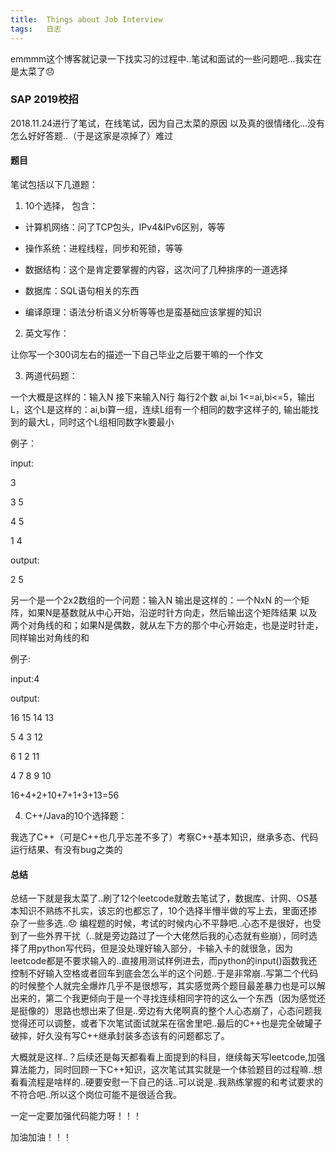 ```yaml
---
title:	Things about Job Interview 
tags:	日志
---
```


emmmm这个博客就记录一下找实习的过程中..笔试和面试的一些问题吧...我实在是太菜了😞

### SAP 2019校招

2018.11.24进行了笔试，在线笔试，因为自己太菜的原因 以及真的很情绪化...没有怎么好好答题..（于是这家是凉掉了）难过

#### 题目

笔试包括以下几道题：

1. 10个选择， 包含：

- 计算机网络：问了TCP包头，IPv4&IPv6区别，等等

- 操作系统：进程线程，同步和死锁，等等

- 数据结构：这个是肯定要掌握的内容，这次问了几种排序的一道选择

- 数据库：SQL语句相关的东西

- 编译原理：语法分析语义分析等等也是蛮基础应该掌握的知识

2. 英文写作：

让你写一个300词左右的描述一下自己毕业之后要干嘛的一个作文

3. 两道代码题：

一个大概是这样的：输入N 接下来输入N行 每行2个数 ai,bi 1<=ai,bi<=5，输出L，这个L是这样的：ai,bi算一组，连续L组有一个相同的数字这样子的, 输出能找到的最大L，同时这个L组相同数字k要最小

例子：

input:

3

3 5

4 5

1 4

output:

2 5

另一个是一个2x2数组的一个问题：输入N 输出是这样的：一个NxN 的一个矩阵，如果N是基数就从中心开始，沿逆时针方向走，然后输出这个矩阵结果 以及两个对角线的和；如果N是偶数，就从左下方的那个中心开始走，也是逆时针走，同样输出对角线的和

例子:

input:4

output:

16 15 14 13

5 4 3 12

6 1 2 11

4 7 8 9 10

16+4+2+10+7+1+3+13=56

4. C++/Java的10个选择题：

我选了C++（可是C++也几乎忘差不多了）考察C++基本知识，继承多态、代码运行结果、有没有bug之类的

#### 总结

总结一下就是我太菜了..刷了12个leetcode就敢去笔试了，数据库、计网、OS基本知识不熟练不扎实，该忘的也都忘了，10个选择半懵半做的写上去，里面还掺杂了一些多选..😞 编程题的时候，考试的时候内心不平静吧..心态不是很好，也受到了一些外界干扰（..就是旁边路过了一个大佬然后我的心态就有些崩），同时选择了用python写代码，但是没处理好输入部分，卡输入卡的就很急，因为leetcode都是不要求输入的..直接用测试样例进去，而python的input()函数我还控制不好输入空格或者回车到底会怎么半的这个问题..于是非常崩..写第二个代码的时候整个人就完全爆炸几乎不是很想写，其实感觉两个题目最差暴力也是可以解出来的，第二个我更倾向于是一个寻找连续相同字符的这么一个东西（因为感觉还是挺像的）思路也想出来了但是..旁边有大佬啊真的整个人心态崩了，心态问题我觉得还可以调整，或者下次笔试面试就呆在宿舍里吧..最后的C++也是完全破罐子破摔，好久没有写C++继承封装多态该有的问题都忘了。

大概就是这样..？后续还是每天都看看上面提到的科目，继续每天写leetcode,加强算法能力，同时回顾一下C++知识，这次笔试其实就是一个体验题目的过程嘛..想看看流程是啥样的..硬要安慰一下自己的话..可以说是..我熟练掌握的和考试要求的不符合吧..所以这个岗位可能不是很适合我。

一定一定要加强代码能力呀！！！

加油加油！！！